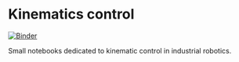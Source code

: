 # Kinematics control

[![Binder](https://mybinder.org/badge_logo.svg)](https://mybinder.org/v2/gh/red-hara/jupyter-kinematics-control/HEAD?urlpath=tree)

Small notebooks dedicated to kinematic control in industrial robotics.
